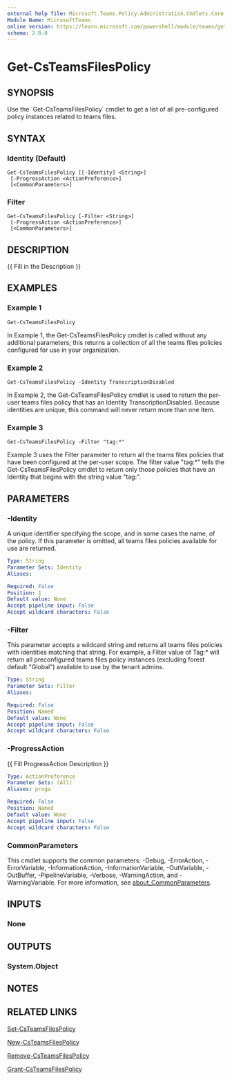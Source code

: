 ```yaml
---
external help file: Microsoft.Teams.Policy.Administration.Cmdlets.Core.dll-Help.xml
Module Name: MicrosoftTeams
online version: https://learn.microsoft.com/powershell/module/teams/get-csteamsfilespolicy
schema: 2.0.0
---
```


# Get-CsTeamsFilesPolicy

## SYNOPSIS
Use the \`Get-CsTeamsFilesPolicy\` cmdlet to get a list of all pre-configured policy instances related to teams files.

## SYNTAX

### Identity (Default)
```
Get-CsTeamsFilesPolicy [[-Identity] <String>]
 [-ProgressAction <ActionPreference>]
 [<CommonParameters>]
```

### Filter
```
Get-CsTeamsFilesPolicy [-Filter <String>]
 [-ProgressAction <ActionPreference>]
 [<CommonParameters>]
```

## DESCRIPTION
{{ Fill in the Description }}

## EXAMPLES

### Example 1
```
Get-CsTeamsFilesPolicy
```

In Example 1, the Get-CsTeamsFilesPolicy cmdlet is called without any additional parameters; this returns a collection of all the teams files policies configured for use in your organization.

### Example 2
```
Get-CsTeamsFilesPolicy -Identity TranscriptionDisabled
```

In Example 2, the Get-CsTeamsFilesPolicy cmdlet is used to return the per-user teams files policy that has an Identity TranscriptionDisabled.
Because identities are unique, this command will never return more than one item.

### Example 3
```
Get-CsTeamsFilesPolicy -Filter "tag:*"
```

Example 3 uses the Filter parameter to return all the teams files policies that have been configured at the per-user scope.
The filter value "tag:*" tells the Get-CsTeamsFilesPolicy cmdlet to return only those policies that have an Identity that begins with the string value "tag:".

## PARAMETERS

### -Identity
A unique identifier specifying the scope, and in some cases the name, of the policy.
If this parameter is omitted, all teams files policies available for use are returned.

```yaml
Type: String
Parameter Sets: Identity
Aliases:

Required: False
Position: 1
Default value: None
Accept pipeline input: False
Accept wildcard characters: False
```

### -Filter
This parameter accepts a wildcard string and returns all teams files policies with identities matching that string.
For example, a Filter value of Tag:* will return all preconfigured teams files policy instances (excluding forest default "Global") available to use by the tenant admins.

```yaml
Type: String
Parameter Sets: Filter
Aliases:

Required: False
Position: Named
Default value: None
Accept pipeline input: False
Accept wildcard characters: False
```

### -ProgressAction
{{ Fill ProgressAction Description }}

```yaml
Type: ActionPreference
Parameter Sets: (All)
Aliases: proga

Required: False
Position: Named
Default value: None
Accept pipeline input: False
Accept wildcard characters: False
```

### CommonParameters
This cmdlet supports the common parameters: -Debug, -ErrorAction, -ErrorVariable, -InformationAction, -InformationVariable, -OutVariable, -OutBuffer, -PipelineVariable, -Verbose, -WarningAction, and -WarningVariable. For more information, see [about_CommonParameters](http://go.microsoft.com/fwlink/?LinkID=113216).

## INPUTS

### None

## OUTPUTS

### System.Object
## NOTES

## RELATED LINKS

[Set-CsTeamsFilesPolicy](https://learn.microsoft.com/powershell/module/teams/set-csteamsfilespolicy)

[New-CsTeamsFilesPolicy](https://learn.microsoft.com/powershell/module/teams/new-csteamsfilespolicy)

[Remove-CsTeamsFilesPolicy](https://learn.microsoft.com/powershell/module/teams/remove-csteamsfilespolicy)

[Grant-CsTeamsFilesPolicy](https://learn.microsoft.com/powershell/module/teams/grant-csteamsfilespolicy)
